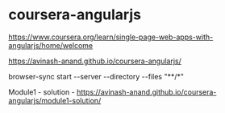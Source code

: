 # coursera-angularjs
https://www.coursera.org/learn/single-page-web-apps-with-angularjs/home/welcome

https://avinash-anand.github.io/coursera-angularjs/

browser-sync start --server --directory --files "**/*"

Module1 - solution - https://avinash-anand.github.io/coursera-angularjs/module1-solution/
